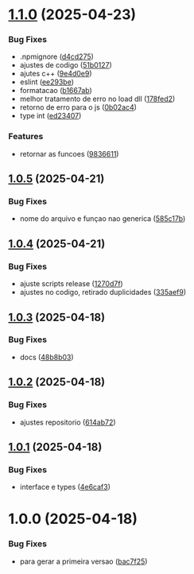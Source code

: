 # [1.1.0](https://github.com/Alexssmusica/ffi-libraries/compare/v1.0.5...v1.1.0) (2025-04-23)


### Bug Fixes

* .npmignore ([d4cd275](https://github.com/Alexssmusica/ffi-libraries/commit/d4cd275af3bd5c0da97545f57e7ca594391cd269))
* ajustes de codigo ([51b0127](https://github.com/Alexssmusica/ffi-libraries/commit/51b0127c4ac14c25b5a27bf939348cc72c23d447))
* ajutes c++ ([9e4d0e9](https://github.com/Alexssmusica/ffi-libraries/commit/9e4d0e9d1969bad9b12b56b80b014cab44feb088))
* eslint ([ee293be](https://github.com/Alexssmusica/ffi-libraries/commit/ee293be71f360b651f762ec2e75b110f4da61974))
* formatacao ([b1667ab](https://github.com/Alexssmusica/ffi-libraries/commit/b1667aba1ebe5c0b953fab79222b44d69431af76))
* melhor tratamento de erro no load dll ([178fed2](https://github.com/Alexssmusica/ffi-libraries/commit/178fed288950c979501439c7e10ac43644dfd2f3))
* retorno de erro para o js ([0b02ac4](https://github.com/Alexssmusica/ffi-libraries/commit/0b02ac4e79c5917358260d439e581b96ed1ff4cb))
* type int ([ed23407](https://github.com/Alexssmusica/ffi-libraries/commit/ed234076526df433b43c4415a7b6842d1dabde58))


### Features

* retornar as funcoes ([9836611](https://github.com/Alexssmusica/ffi-libraries/commit/9836611bd2cb9c0feaad83f8383cc60b041a3705))

## [1.0.5](https://github.com/Alexssmusica/ffi-libraries/compare/v1.0.4...v1.0.5) (2025-04-21)


### Bug Fixes

* nome do arquivo e funçao nao generica ([585c17b](https://github.com/Alexssmusica/ffi-libraries/commit/585c17b7c039b002e31cbb5845f336360810fc03))

## [1.0.4](https://github.com/Alexssmusica/ffi-libraries/compare/v1.0.3...v1.0.4) (2025-04-21)


### Bug Fixes

* ajuste scripts release ([1270d7f](https://github.com/Alexssmusica/ffi-libraries/commit/1270d7fd40ae33278e9e482c227130bb8bb5177c))
* ajustes no codigo, retirado duplicidades ([335aef9](https://github.com/Alexssmusica/ffi-libraries/commit/335aef9f8c57a117699637102b94b691d925b941))

## [1.0.3](https://github.com/Alexssmusica/ffi-libraries/compare/v1.0.2...v1.0.3) (2025-04-18)


### Bug Fixes

* docs ([48b8b03](https://github.com/Alexssmusica/ffi-libraries/commit/48b8b03d9ce35365f4e85dc11b92fa577f1b21f6))

## [1.0.2](https://github.com/Alexssmusica/ffi-libraries/compare/v1.0.1...v1.0.2) (2025-04-18)


### Bug Fixes

* ajustes repositorio ([614ab72](https://github.com/Alexssmusica/ffi-libraries/commit/614ab72068f454c10bef2d9571ca0f37f02ab0ec))

## [1.0.1](https://github.com/Alexssmusica/ffi-libraries/compare/v1.0.0...v1.0.1) (2025-04-18)


### Bug Fixes

* interface e types ([4e6caf3](https://github.com/Alexssmusica/ffi-libraries/commit/4e6caf3d217e16174d9ff7758ed01c2e45d248cc))

# 1.0.0 (2025-04-18)


### Bug Fixes

* para gerar a primeira versao ([bac7f25](https://github.com/Alexssmusica/ffi-libraries/commit/bac7f25bbe19e6c15fe01721ac0ad7dda656bae1))
